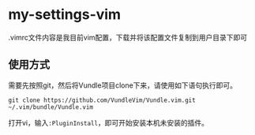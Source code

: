 # my-settings-vim

.vimrc文件内容是我目前vim配置，下载并将该配置文件复制到用户目录下即可

## 使用方式

需要先按照git，然后将Vundle项目clone下来，请使用如下语句执行即可。

~~~
git clone https://github.com/VundleVim/Vundle.vim.git ~/.vim/bundle/Vundle.vim
~~~

打开vi，输入`:PluginInstall`，即可开始安装本机未安装的插件。
